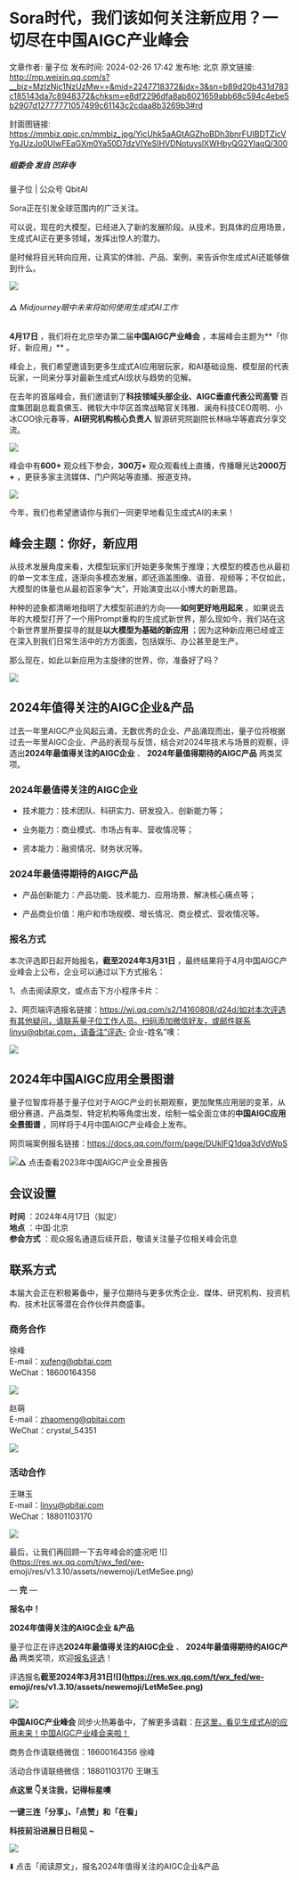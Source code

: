 # Sora时代，我们该如何关注新应用？一切尽在中国AIGC产业峰会

文章作者: 量子位
发布时间: 2024-02-26 17:42
发布地: 北京
原文链接: http://mp.weixin.qq.com/s?__biz=MzIzNjc1NzUzMw==&mid=2247718372&idx=3&sn=b89d20b431d783c185143da7c8948372&chksm=e8df2296dfa8ab8021659abb68c594c4ebe5b2907d12777771057499c61143c2cdaa8b3269b3#rd

封面图链接: https://mmbiz.qpic.cn/mmbiz_jpg/YicUhk5aAGtAGZhoBDh3bnrFUIBDTZicVYgJUzJo0UIwFEaGXm0Ya50D7dzVIYeSIHVDNotuyslXWHbyQG2YIaqQ/300

##### 组委会 发自 凹非寺  
量子位 | 公众号 QbitAI

Sora正在引发全球范围内的广泛关注。  

可以说，现在的大模型，已经进入了新的发展阶段。从技术，到具体的应用场景，生成式AI正在更多领域，发挥出惊人的潜力。

是时候将目光转向应用，让真实的体验、产品、案例，来告诉你生成式AI还能够做到什么。

![](https://mmbiz.qpic.cn/mmbiz_png/YicUhk5aAGtAGZhoBDh3bnrFUIBDTZicVY3k6vdsgIcwMnHK47hSH7cKWbxSBvQXhqF68NHgTXxmxjRZXvcHnmQg/640?wx_fmt=png&from=appmsg)

###### **△** Midjourney眼中未来将如何使用生成式AI工作

**4月17日** ，我们将在北京举办第二届**中国AIGC产业峰会** ，本届峰会主题为**「你好，新应用」** 。

峰会上，我们希望邀请到更多生成式AI应用层玩家，和AI基础设施、模型层的代表玩家，一同来分享对最新生成式AI现状与趋势的见解。

在去年的首届峰会，我们邀请到了**科技领域头部企业、AIGC垂直代表公司高管**
百度集团副总裁袁佛玉、微软大中华区首席战略官关玮雅、澜舟科技CEO周明、小冰COO徐元春等，**AI研究机构核心负责人**
智源研究院副院长林咏华等嘉宾分享交流。

![](https://mmbiz.qpic.cn/mmbiz_png/YicUhk5aAGtD0R2qpPBPlib3FSM6C4uAZoWuzoYzbaSiafcoUFMTiaj6Kb0ZCv9UtahDMoYUicvp8ibdXDg4EmzaAhIw/640?wx_fmt=png&from=appmsg)

峰会中有**600+** 观众线下参会，**300万+** 观众观看线上直播，传播曝光达**2000万+** ，更获多家主流媒体、门户网站等直播、报道支持。

![](https://mmbiz.qpic.cn/mmbiz_png/YicUhk5aAGtD0R2qpPBPlib3FSM6C4uAZoy7zTQkmkdbPqum9EeOhE7BhM4dzNX7o8Qa63WC6k4kZtStakEsRC9g/640?wx_fmt=png&from=appmsg)

今年，我们也希望邀请你与我们一同更早地看见生成式AI的未来！  

## 峰会主题：你好，新应用

从技术发展角度来看，大模型玩家们开始更多聚焦于推理；大模型的模态也从最初的单一文本生成，逐渐向多模态发展，即还涵盖图像、语音、视频等；不仅如此，大模型的体量也从最初百家争“大”，开始演变出以小博大的新思路。

种种的迹象都清晰地指明了大模型前进的方向——**如何更好地用起来**
。如果说去年的大模型打开了一个用Prompt重构的生成式新世界，那么现如今，我们站在这个新世界里所要探寻的就是**以大模型为基础的新应用**
；因为这种新应用已经或正在深入到我们日常生活中的方方面面，包括娱乐、办公甚至是生产。

那么现在，如此以新应用为主旋律的世界，你，准备好了吗？

![](https://mmbiz.qpic.cn/mmbiz_jpg/YicUhk5aAGtD0R2qpPBPlib3FSM6C4uAZoib2NuCIF8oqjV0S3OcJHpzlCD6EZevX5ywydlA37EjkuTic78WLR02gg/640?wx_fmt=jpeg&from=appmsg)

## 2024年值得关注的AIGC企业&产品

过去一年里AIGC产业风起云涌，无数优秀的企业、产品涌现而出，量子位将根据过去一年里AIGC企业、产品的表现与反馈，结合对2024年技术与场景的观察，评选出**2024年最值得关注的AIGC企业**
、 **2024年最值得期待的AIGC产品** 两类奖项。

### 2024年最值得关注的AIGC企业

  * 技术能力：技术团队、科研实力、研发投入、创新能力等；

  * 业务能力：商业模式、市场占有率、营收情况等；

  * 资本能力：融资情况、财务状况等。

### 2024年最值得期待的AIGC产品

  * 产品创新能力：产品功能、技术能力、应用场景、解决核心痛点等；

  * 产品商业价值：用户和市场规模、增长情况、商业模式、营收情况等。

### 报名方式

本次评选即日起开始报名，**截至2024年3月31日** ，最终结果将于4月中国AIGC产业峰会上公布，企业可以通过以下方式报名：

1、点击阅读原文，或点击下方小程序卡片：

  
2、网页端评选报名链接：https://wj.qq.com/s2/14160808/d24d/如对本次评选有其他疑问，请联系量子位工作人员。扫码添加微信好友，或邮件联系linyu@qbitai.com，请备注“评选-
企业-姓名”噢：

![](https://mmbiz.qpic.cn/mmbiz_jpg/YicUhk5aAGtAWpxicYZhmXMZ1N4p7LaZ1KEhJ65y62rdq01rDDgCWfTiacUyHILnXN0EI5jY6EWPAp2aZqLz8qmaQ/640?wx_fmt=jpeg&wxfrom=5&wx_lazy=1&wx_co=1)

## 2024年中国AIGC应用全景图谱

量子位智库将基于量子位对于AIGC产业的长期观察，更加聚焦应用层的变革，从细分赛道、产品类型、特定机构等角度出发，绘制一幅全面立体的**中国AIGC应用全景图谱**
，同样将于4月中国AIGC产业峰会上发布。

网页端案例报名链接：https://docs.qq.com/form/page/DUklFQ1dqa3dVdWpS

[![](https://mmbiz.qpic.cn/mmbiz_jpg/YicUhk5aAGtD0R2qpPBPlib3FSM6C4uAZoXEDP3uYRgRI6ykC9rkHQlp4BxyUk0Xvz53ia5elictVXNcolZ8J2qiccQ/640?wx_fmt=jpeg&from=appmsg)](http://mp.weixin.qq.com/s?__biz=MzIzNjc1NzUzMw==&mid=2247671252&idx=2&sn=3661fcd6bd07e3c79a7d075b0a918eb5&chksm=e8deeaa6dfa963b041320ac327187f25973186d6d556eea59246beac29e9c33104c0f07f8607&scene=21#wechat_redirect)**△**
点击查看2023年中国AIGC产业全景报告

## 会议设置

**时间** ：2024年4月17日（拟定）  
**地点** ：中国·北京  
**参会方式** ：观众报名通道后续开启，敬请关注量子位相关峰会讯息

## 联系方式

本届大会正在积极筹备中，量子位期待与更多优秀企业、媒体、研究机构、投资机构、技术社区等潜在合作伙伴共商盛事。

### 商务合作

徐峰  
E-mail：xufeng@qbitai.com  
WeChat：18600164356

![](https://mmbiz.qpic.cn/mmbiz_jpg/YicUhk5aAGtAGZhoBDh3bnrFUIBDTZicVY2ic2H3UB8NXGP8m5Ulz1NQo9hiaNF4aIwRKEicvFvibbG0QE4iatZf5BbJQ/640?wx_fmt=jpeg&from=appmsg)

赵萌  
E-mail：zhaomeng@qbitai.com  
WeChat：crystal_54351

![](https://mmbiz.qpic.cn/mmbiz_png/YicUhk5aAGtAGZhoBDh3bnrFUIBDTZicVYJuqYmGmbP04kZzzZDQBAofqASJvDlkrvDMadCjhQMu5TDFBhjq6iaGg/640?wx_fmt=png&from=appmsg)

### 活动合作

王琳玉  
E-mail：linyu@qbitai.com  
WeChat：18801103170

![](https://mmbiz.qpic.cn/mmbiz_jpg/YicUhk5aAGtAWpxicYZhmXMZ1N4p7LaZ1KEhJ65y62rdq01rDDgCWfTiacUyHILnXN0EI5jY6EWPAp2aZqLz8qmaQ/640?wx_fmt=jpeg&wxfrom=5&wx_lazy=1&wx_co=1)

最后，让我们再回顾一下去年峰会的盛况吧 ![](https://res.wx.qq.com/t/wx_fed/we-
emoji/res/v1.3.10/assets/newemoji/LetMeSee.png)

— **完** —

**报名中！**

**2024年值得关注的AIGC企业 &产品**

量子位正在评选**2024年最值得关注的AIGC企业** 、 **2024年最值得期待的AIGC产品** 两类奖项，欢迎[报名评选]()！

评选报名**截至2024年3月31日![](https://res.wx.qq.com/t/wx_fed/we-
emoji/res/v1.3.10/assets/newemoji/LetMeSee.png)**

![](https://mmbiz.qpic.cn/mmbiz_png/YicUhk5aAGtC7IzBlicP1jwLsfiaw2A2ibBoWRgd47kXexFUOSSzXn5f9fDcza39rny2BgqyDQkDrSoLCDh3Ag7XwA/640?wx_fmt=png&from=appmsg)

**中国AIGC产业峰会**
同步火热筹备中，了解更多请戳：[在这里，看见生成式AI的应用未来！中国AIGC产业峰会来啦！](http://mp.weixin.qq.com/s?__biz=MzIzNjc1NzUzMw==&mid=2247717398&idx=1&sn=bb6e373ad0ff839c524094ebdb83e918&chksm=e8df2564dfa8ac7277a76ca2c9e4793d08729828edfaf96a5283daaacd497375630c911b1661&scene=21#wechat_redirect)

商务合作请联络微信：18600164356 徐峰  

活动合作请联络微信：18801103170 王琳玉

  

**点这里 👇关注我，记得标星噢**

**一键三连「分享」、「点赞」和「在看」**

**科技前沿进展日日相见 ~**

![](https://mmbiz.qpic.cn/mmbiz_svg/g9RQicMD01M0tYoRQT2cMQRmPS5ZDyrrfzeksiay90KaDzlGBH61icqHxmgFKfvfXtVuwTHV740CDLAaXU1LIfZyoJEpYKcRIiaE/640?wx_fmt=svg)

⬇️ 点击「阅读原文」，报名2024年值得关注的AIGC企业&产品

